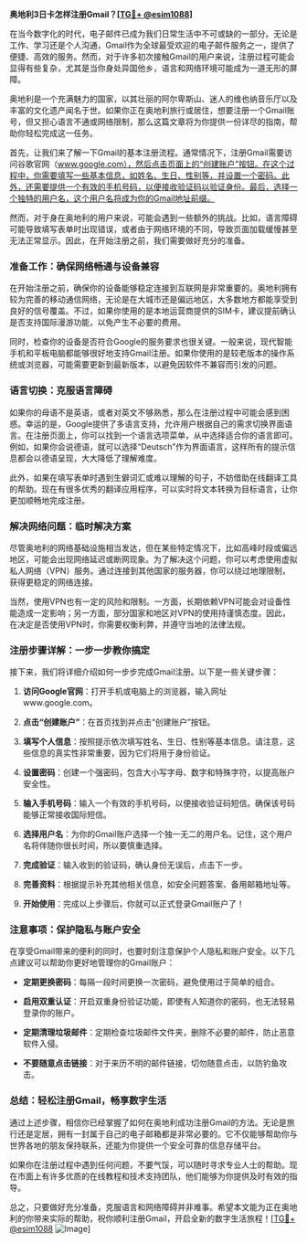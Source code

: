**奥地利3日卡怎样注册Gmail？[[TG💪+ @esim1088](https://t.me/s/esim1088)]**

在当今数字化的时代，电子邮件已成为我们日常生活中不可或缺的一部分。无论是工作、学习还是个人沟通，Gmail作为全球最受欢迎的电子邮件服务之一，提供了便捷、高效的服务。然而，对于许多初次接触Gmail的用户来说，注册过程可能会显得有些复杂，尤其是当你身处异国他乡，语言和网络环境可能成为一道无形的屏障。

奥地利是一个充满魅力的国家，以其壮丽的阿尔卑斯山、迷人的维也纳音乐厅以及丰富的文化遗产闻名于世。如果你正在奥地利旅行或居住，想要注册一个Gmail账号，但又担心语言不通或网络限制，那么这篇文章将为你提供一份详尽的指南，帮助你轻松完成这一任务。

首先，让我们来了解一下Gmail的基本注册流程。通常情况下，注册Gmail需要访问谷歌官网（www.google.com），然后点击页面上的“创建账户”按钮。在这个过程中，你需要填写一些基本信息，如姓名、生日、性别等，并设置一个密码。此外，还需要提供一个有效的手机号码，以便接收验证码以验证身份。最后，选择一个独特的用户名，这个用户名将成为你的Gmail地址前缀。

然而，对于身在奥地利的用户来说，可能会遇到一些额外的挑战。比如，语言障碍可能导致填写表单时出现错误，或者由于网络环境的不同，导致页面加载缓慢甚至无法正常显示。因此，在开始注册之前，我们需要做好充分的准备。

### **准备工作：确保网络畅通与设备兼容**

在开始注册之前，确保你的设备能够稳定连接到互联网是非常重要的。奥地利拥有较为完善的移动通信网络，无论是在大城市还是偏远地区，大多数地方都能享受到良好的信号覆盖。不过，如果你使用的是本地运营商提供的SIM卡，建议提前确认是否支持国际漫游功能，以免产生不必要的费用。

同时，检查你的设备是否符合Google的服务要求也很关键。一般来说，现代智能手机和平板电脑都能够很好地支持Gmail注册。如果你使用的是较老版本的操作系统或浏览器，可能需要更新到最新版本，以避免因软件不兼容而引发的问题。

### **语言切换：克服语言障碍**

如果你的母语不是英语，或者对英文不够熟悉，那么在注册过程中可能会感到困惑。幸运的是，Google提供了多语言支持，允许用户根据自己的需求切换界面语言。在注册页面上，你可以找到一个语言选项菜单，从中选择适合你的语言即可。例如，如果你会说德语，就可以选择“Deutsch”作为界面语言，这样所有的提示信息都会以德语呈现，大大降低了理解难度。

此外，如果在填写表单时遇到生僻词汇或难以理解的句子，不妨借助在线翻译工具的帮助。现在有很多优秀的翻译应用程序，可以实时将文本转换为目标语言，让你更加顺畅地完成注册。

### **解决网络问题：临时解决方案**

尽管奥地利的网络基础设施相当发达，但在某些特定情况下，比如高峰时段或偏远地区，可能会出现网络延迟或断网现象。为了解决这个问题，你可以考虑使用虚拟私人网络（VPN）服务。通过连接到其他国家的服务器，你可以绕过地理限制，获得更稳定的网络连接。

当然，使用VPN也有一定的风险和限制。一方面，长期依赖VPN可能会对设备性能造成一定影响；另一方面，部分国家和地区对VPN的使用持谨慎态度。因此，在决定是否使用VPN时，你需要权衡利弊，并遵守当地的法律法规。

### **注册步骤详解：一步一步教你搞定**

接下来，我们将详细介绍如何一步步完成Gmail注册。以下是一些关键步骤：

1. **访问Google官网**：打开手机或电脑上的浏览器，输入网址www.google.com。
   
2. **点击“创建账户”**：在首页找到并点击“创建账户”按钮。

3. **填写个人信息**：按照提示依次填写姓名、生日、性别等基本信息。请注意，这些信息的真实性非常重要，因为它们将用于身份验证。

4. **设置密码**：创建一个强密码，包含大小写字母、数字和特殊字符，以提高账户安全性。

5. **输入手机号码**：输入一个有效的手机号码，以便接收验证码短信。确保该号码能够正常接收国际短信。

6. **选择用户名**：为你的Gmail账户选择一个独一无二的用户名。记住，这个用户名将伴随你很长时间，所以要慎重选择。

7. **完成验证**：输入收到的验证码，确认身份无误后，点击下一步。

8. **完善资料**：根据提示补充其他相关信息，如安全问题答案、备用邮箱地址等。

9. **开始使用**：完成以上步骤后，你就可以正式登录Gmail账户了！

### **注意事项：保护隐私与账户安全**

在享受Gmail带来的便利的同时，也要时刻注意保护个人隐私和账户安全。以下几点建议可以帮助你更好地管理你的Gmail账户：

- **定期更换密码**：每隔一段时间更换一次密码，避免使用过于简单的组合。
  
- **启用双重认证**：开启双重身份验证功能，即使有人知道你的密码，也无法轻易登录你的账户。

- **定期清理垃圾邮件**：定期检查垃圾邮件文件夹，删除不必要的邮件，防止恶意软件入侵。

- **不要随意点击链接**：对于来历不明的邮件链接，切勿随意点击，以防钓鱼攻击。

### **总结：轻松注册Gmail，畅享数字生活**

通过上述步骤，相信你已经掌握了如何在奥地利成功注册Gmail的方法。无论是旅行还是定居，拥有一封属于自己的电子邮箱都是非常必要的。它不仅能够帮助你与世界各地的朋友保持联系，还能为你提供一个安全可靠的信息存储平台。

如果你在注册过程中遇到任何问题，不要气馁，可以随时寻求专业人士的帮助。现在市面上有许多优质的在线教程和技术支持团队，他们能够为你提供及时有效的指导。

总之，只要做好充分准备，克服语言和网络障碍并非难事。希望本文能为正在奥地利的你带来实际的帮助，祝你顺利注册Gmail，开启全新的数字生活旅程！[[TG💪+ @esim1088](https://t.me/s/esim1088) ![Image](https://i.postimg.cc/4NQfJmqS/Snipaste-2025-05-13-00-14-12.png)]